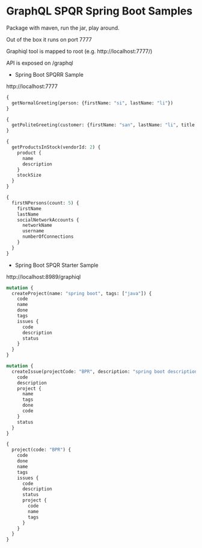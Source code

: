 # GraphQL SPQR Spring Boot Samples

Package with maven, run the jar, play around.

Out of the box it runs on port 7777

Graphiql tool is mapped to root (e.g. http://localhost:7777/)

API is exposed on /graphql

* Spring Boot SPQRR Sample

http://localhost:7777

```graphql
{
  getNormalGreeting(person: {firstName: "si", lastName: "li"})
}
```


```graphql
{
  getPoliteGreeting(customer: {firstName: "san", lastName: "li", title: MR})
}
```


```graphql
{
  getProductsInStock(vendorId: 2) {
    product {
      name
      description
    }
    stockSize
  }
}
```


```graphql
{
  firstNPersons(count: 5) {
    firstName
    lastName
    socialNetworkAccounts {
      networkName
      username
      numberOfConnections
    }
  }
}
```

* Spring Boot SPQR Starter Sample

http://localhost:8989/graphiql

```graphql
mutation {
  createProject(name: "spring boot", tags: ["java"]) {
    code
    name
    done
    tags
    issues {
      code
      description
      status
    }
  }
}
```


```graphql
mutation {
  createIssue(projectCode: "BPR", description: "spring boot description", status: DONE) {
    code
    description
    project {
      name
      tags
      done
      code
    }
    status
  }
}
```


```graphql
{
  project(code: "BPR") {
    code
    done
    name
    tags
    issues {
      code
      description
      status
      project {
        code
        name
        tags
      }
    }
  }
}
```

